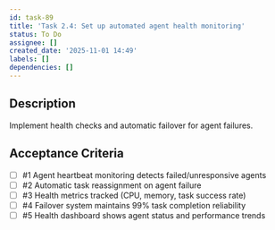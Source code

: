 ```yaml
---
id: task-89
title: 'Task 2.4: Set up automated agent health monitoring'
status: To Do
assignee: []
created_date: '2025-11-01 14:49'
labels: []
dependencies: []
---
```


## Description

<!-- SECTION:DESCRIPTION:BEGIN -->
Implement health checks and automatic failover for agent failures.
<!-- SECTION:DESCRIPTION:END -->

## Acceptance Criteria
<!-- AC:BEGIN -->
- [ ] #1 Agent heartbeat monitoring detects failed/unresponsive agents
- [ ] #2 Automatic task reassignment on agent failure
- [ ] #3 Health metrics tracked (CPU, memory, task success rate)
- [ ] #4 Failover system maintains 99% task completion reliability
- [ ] #5 Health dashboard shows agent status and performance trends
<!-- AC:END -->
